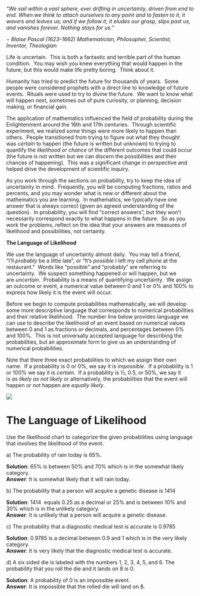_“We sail within a vast sphere, ever drifting in uncertainty, driven from end to end. When we think to attach ourselves to any point and to fasten to it, it wavers and leaves us; and if we follow it, it eludes our grasp, slips past us, and vanishes forever. Nothing stays for us.”_

_− Blaise Pascal (1623–1662) Mathematician, Philosopher, Scientist, Inventor, Theologian_

Life is uncertain.  This is both a fantastic and terrible part of the human condition.  You may wish you knew everything that would happen in the future, but this would make life pretty boring.  Think about it. 

Humanity has tried to predict the future for thousands of years.  Some people were considered prophets with a direct line to knowledge of future events.  Rituals were used to try to divine the future.  We want to know what will happen next, sometimes out of pure curiosity, or planning, decision making, or financial gain.

The application of mathematics influenced the field of probability during the Enlightenment around the 16th and 17th centuries.  Through scientific experiment, we realized some things were more likely to happen than others.  People transitioned from trying to figure out what they thought was _certain_ to happen (the future is written but unknown) to trying to quantify the _likelihood or chance_ of the different outcomes that could occur (the future is not written but we can discern the possibilities and their chances of happening).  This was a significant change in perspective and helped drive the development of scientific inquiry.

As you work through the sections on probability, try to keep the idea of uncertainty in mind.  Frequently, you will be computing fractions, ratios and percents, and you may wonder what is new or different about the mathematics you are learning.  In mathematics, we typically have one answer that is always correct (given an agreed understanding of the question).  In probability, you will find “correct answers”, but they won’t necessarily correspond exactly to what happens in the future.  So as you work the problems, reflect on the idea that your answers are measures of likelihood and possibilities, not certainty. 

**The Language of Likelihood**

We use the language of uncertainty almost daily.  You may tell a friend, “I’ll _probably_ be a little late”, or “It’s _possible_ I left my cell phone at the restaurant.”  Words like “possible” and “probably” are referring to uncertainty.  We suspect something happened or will happen, but we are _uncertain_.  Probability is a means of quantifying uncertainty.  We assign an outcome or event, a numerical value between 0 and 1 or 0% and 100% to express how likely it is the event will occur.

Before we begin to compute probabilities mathematically, we will develop some more descriptive language that corresponds to numerical probabilities and their relative likelihood.  The number line below provides language we can use to describe the likelihood of an event based on numerical values between 0 and 1 as fractions or decimals, and percentages between 0% and 100%.  This is not universally accepted language for describing the probabilities, but an approximate form to give us an understanding of numerical probabilities. 

Note that there three exact probabilities to which we assign their own name.  If a probability is 0 or 0%, we say it is _impossible_.  If a probability is 1 or 100% we say it is _certain_.  If a probability is ½, 0.5, or 50%, we say it is _as likely as not likely_ or alternatively, the probabilities that the event will happen or not happen are _equally likely_.

![](https://moer.maricopa.edu/filestore/ufiles/2745/pastedimage1637212110465-0.png)

# The Language of Likelihood
Use the likelihood chart to categorize the given probabilities using language that involves the likelihood of the event.

a) The probability of rain today is 65%.

**Solution**: 65% is between 50% and 70% which is in the somewhat likely category.  
**Answer**: It is somewhat likely that it will rain today.

  
b) The probability that a person will acquire a genetic disease is 1414 

  
**Solution**: 1414  equals 0.25 as a decimal or 25% and is between 10% and 30% which is in the unlikely category.  
**Answer**: It is unlikely that a person will acquire a genetic disease.

c) The probability that a diagnostic medical test is accurate is 0.9785

  
**Solution**: 0.9785 is a decimal between 0.9 and 1 which is in the very likely category.  
**Answer**: It is very likely that the diagnostic medical test is accurate.

d) A six sided die is labeled with the numbers 1, 2, 3, 4, 5, and 6. The probability that you roll the die and it lands on 8 is 0.

  
**Solution**: A probability of 0 is an impossible event.  
**Answer**: It is impossible that the rolled die will land on 8.